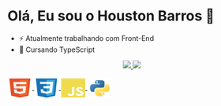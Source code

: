 # Olá, Eu sou o Houston Barros 👋

- ⚡ Atualmente trabalhando com Front-End
- 💬 Cursando TypeScript

<div align="center">
  <a href="https://github.com/houstonsbarros">
  <img height="160em" src="https://github-readme-stats.vercel.app/api?username=houstonsbarros&show_icons=true&theme=graywhite&include_all_commits=true&count_private=true"/>
 <img height="160em" src="https://github-readme-stats.vercel.app/api/top-langs/?username=houstonsbarros&layout=compact&langs_count=7&theme=graywhite"/>
</div> 
  
<div style="display: inline_block"><br>
  <img align="center" alt="HTML" height="40" width="50" src="https://raw.githubusercontent.com/devicons/devicon/master/icons/html5/html5-original.svg">
  <img align="center" alt="CSS" height="40" width="50" src="https://raw.githubusercontent.com/devicons/devicon/master/icons/css3/css3-original.svg">
  <img align="center" alt="JavaScript" height="40" width="50" src="https://raw.githubusercontent.com/devicons/devicon/master/icons/javascript/javascript-plain.svg">
  <img align="center" alt="Python" height="40" width="50" src="https://raw.githubusercontent.com/devicons/devicon/master/icons/python/python-original.svg">
</div>
  
##
